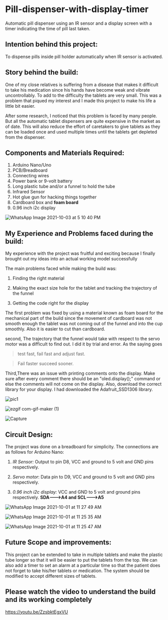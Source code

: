 # Pill-dispenser-with-display-timer
Automatic pill dispenser using an IR sensor and a display screen with a timer indicating the time of pill last taken.
## Intention behind this project:
To dispense pills inside pill holder automatically when IR sensor is activated.
## Story behind the build:
One of my close relatives is suffering from a disease that makes it difficult to take his medication since his hands have become weak and vibrate uncontrollably. To add to the difficulty the tablets are very small. This was a problem that piqued my interest and I made this project to make his life a little bit easier.

After some research, I noticed that this problem is faced by many people. But all the automatic tablet dispensers are quite expensive in the market as of date. This will also reduce the effort of caretakers to give tablets as they can be loaded once and used multiple times until the tablets get depleted from the dispenser.

## Components and Materials Required:
1. Arduino Nano/Uno
2. PCB/Breadboard
3. Connecting wires
4. Power bank or 9-volt battery
5. Long plastic tube and/or a funnel to hold the tube
6. Infrared Sensor
7. Hot glue gun for hacking things together
8. Cardboard box and **foam board**
9. 0.96 inch i2c display

![WhatsApp Image 2021-10-03 at 5 10 40 PM](https://user-images.githubusercontent.com/75200693/135752211-f669fb75-571c-408b-a687-339e722f8b2d.jpeg)


## My Experience and Problems faced during the build:

My experience with the project was fruitful and exciting because I finally brought out my ideas into an actual working model successfully

The main problems faced while making the build was:

1. Finding the right material

2. Making the exact size hole for the tablet and tracking the trajectory of the funnel

3. Getting the code right for the display

The first problem was fixed by using a material known as foam board for the mechanical part of the build since the movement of cardboard was not smooth enough the tablet was not coming out of the funnel and into the cup smoothly. Also it is easier to cut than cardboard.

second, The trajectory that the funnel would take with respect to the servo motor was a difficult to find out. I did it by trial and error. As the saying goes 

> test fast, fail fast and adjust fast.

> Fail faster succeed sooner.

Third,There was an issue with printing comments onto the display. Make sure after every comment there should be an "oled.display();" command or else the comments will not come on the display. Also, download the correct library for your display. I had downloaded the Adafruit_SSD1306 library.



![pic1](https://user-images.githubusercontent.com/75200693/135752148-e090f6f0-3fda-48c8-a70f-c4aa8b0bdbab.jpeg)


![ezgif com-gif-maker (1)](https://user-images.githubusercontent.com/75200693/135755322-77c52c74-eff3-4127-85a6-421892dc44e6.gif)

![Capture](https://user-images.githubusercontent.com/75200693/135750978-80a4ad36-2a25-4de7-8492-4ca29de9a5aa.PNG)

## Circuit Design:
The project was done on a breadboard for simplicity. The connections are as follows for Arduino Nano:

1. *IR Sensor:* Output to pin D8, VCC and ground to 5 volt and GND pins respectively.

2. *Servo motor*: Data pin to D9, VCC and ground to 5 volt and GND pins respectively.

3. *0.96 inch i2c display:* VCC and GND to 5 volt and ground pins respectively. **SDA--->A4 and SCL--->A5**

![WhatsApp Image 2021-10-01 at 11 27 49 AM](https://user-images.githubusercontent.com/75200693/136192545-afbe4a29-18cd-4e00-b8b6-1379c316a627.jpeg)

![WhatsApp Image 2021-10-01 at 11 25 35 AM](https://user-images.githubusercontent.com/75200693/136192720-87b711e7-7dcb-4569-ba1b-d10a616bb07a.jpeg)

![WhatsApp Image 2021-10-01 at 11 25 47 AM](https://user-images.githubusercontent.com/75200693/136192746-ef2d0f37-adce-4e92-8aab-63f13c87bfe7.jpeg)


## Future Scope and improvements:
This project can be extended to take in multiple tablets and make the plastic tube longer so that it will be easier to put the tablets from the top.
We can also add a timer to set an alarm at a particular time so that the patient does not forget to take his/her tablets or medication.
The system should be modified to accept different sizes of tablets.

## Please watch the video to understand the build and its working completely

https://youtu.be/ZzsbktEgxVU
